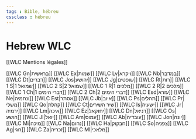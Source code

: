 ```yaml
---
tags : Bible, hébreu
cssclass : hébreu
---
```

# Hebrew WLC

[[WLC Mentions légales]]

[[WLC Gn|בראשית]]
[[WLC Ex|שמות]]
[[WLC Lv|ויקרא]]
[[WLC Nb|במדבר]]
[[WLC Dt|דברים]]
[[WLC Jos|יהושע]]
[[WLC Jg|שופטים]]
[[WLC Rt|רות]]
[[WLC 1 S|1 שמואל]]
[[WLC 2 S|2 שמואל]]
[[WLC 1 R|1 מלכים]]
[[WLC 2 R|2 מלכים]]
[[WLC 1 Ch|1 דברי הימים]]
[[WLC 2 Ch|2 דברי הימים]]
[[WLC Esd|עזרא]]
[[WLC Ne|ונחמיה]]
[[WLC Est|אסתר]]
[[WLC Jb|איוב]]
[[WLC Ps|תהלים]]
[[WLC Pr|משלי]]
[[WLC Qo|קהלת]]
[[WLC Ct|שיר השירים]]
[[WLC Is|ישעיה]]
[[WLC Jr|ירמיה]]
[[WLC Lm|איכה]]
[[WLC Ez|יחזקאל]]
[[WLC Dn|דניאל]]
[[WLC Os|הושע]]
[[WLC Jl|יואל]]
[[WLC Am|עמוס]]
[[WLC Ab|עובדיה]]
[[WLC Jon|יונה]]
[[WLC Mi|מיכה]]
[[WLC Na|נחום]]
[[WLC Ha|חבקוק]]
[[WLC So|צפניה]]
[[WLC Ag|חגי]]
[[WLC Za|זכריה]]
[[WLC Ml|מלאכי]]
